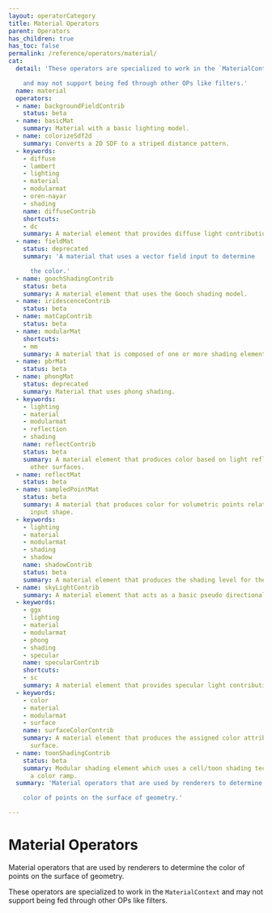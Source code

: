```yaml
---
layout: operatorCategory
title: Material Operators
parent: Operators
has_children: true
has_toc: false
permalink: /reference/operators/material/
cat:
  detail: 'These operators are specialized to work in the `MaterialContext`

    and may not support being fed through other OPs like filters.'
  name: material
  operators:
  - name: backgroundFieldContrib
    status: beta
  - name: basicMat
    summary: Material with a basic lighting model.
  - name: colorizeSdf2d
    summary: Converts a 2D SDF to a striped distance pattern.
  - keywords:
    - diffuse
    - lambert
    - lighting
    - material
    - modularmat
    - oren-nayar
    - shading
    name: diffuseContrib
    shortcuts:
    - dc
    summary: A material element that provides diffuse light contribution.
  - name: fieldMat
    status: deprecated
    summary: 'A material that uses a vector field input to determine

      the color.'
  - name: goochShadingContrib
    status: beta
    summary: A material element that uses the Gooch shading model.
  - name: iridescenceContrib
    status: beta
  - name: matCapContrib
    status: beta
  - name: modularMat
    shortcuts:
    - mm
    summary: A material that is composed of one or more shading elements.
  - name: pbrMat
    status: beta
  - name: phongMat
    status: deprecated
    summary: Material that uses phong shading.
  - keywords:
    - lighting
    - material
    - modularmat
    - reflection
    - shading
    name: reflectContrib
    status: beta
    summary: A material element that produces color based on light reflected from
      other surfaces.
  - name: reflectMat
    status: beta
  - name: sampledPointMat
    status: beta
    summary: A material that produces color for volumetric points relative to the
      input shape.
  - keywords:
    - lighting
    - material
    - modularmat
    - shading
    - shadow
    name: shadowContrib
    status: beta
    summary: A material element that produces the shading level for the surface.
  - name: skyLightContrib
    summary: A material element that acts as a basic pseudo directional light.
  - keywords:
    - ggx
    - lighting
    - material
    - modularmat
    - phong
    - shading
    - specular
    name: specularContrib
    shortcuts:
    - sc
    summary: A material element that provides specular light contribution.
  - keywords:
    - color
    - material
    - modularmat
    - surface
    name: surfaceColorContrib
    summary: A material element that produces the assigned color attribute for the
      surface.
  - name: toonShadingContrib
    status: beta
    summary: Modular shading element which uses a cell/toon shading technique with
      a color ramp.
  summary: 'Material operators that are used by renderers to determine the

    color of points on the surface of geometry.'

---
```


# Material Operators

Material operators that are used by renderers to determine the
color of points on the surface of geometry.

These operators are specialized to work in the `MaterialContext`
and may not support being fed through other OPs like filters.
